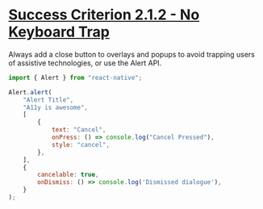 # [Success Criterion 2.1.2 - No Keyboard Trap](https://www.w3.org/WAI/WCAG21/Understanding/no-keyboard-trap.html)

Always add a close button to overlays and popups to avoid trapping users of assistive technologies, or use the Alert API. 

```jsx
import { Alert } from "react-native";

Alert.alert(
    "Alert Title",
    "A11y is awesome",
    [
        {
            text: "Cancel",
            onPress: () => console.log("Cancel Pressed"),
            style: "cancel",
        },
    ],
    {
        cancelable: true,
        onDismiss: () => console.log('Dismissed dialogue'),
    }
);
```
